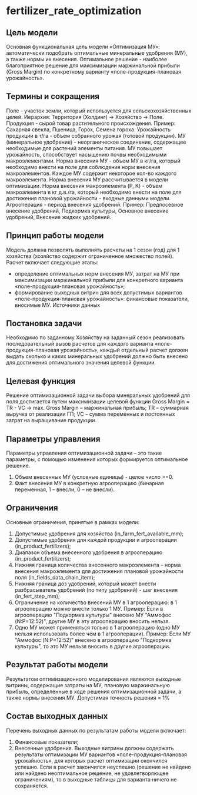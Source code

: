 # fertilizer_rate_optimization
## Цель модели
Основная функциональная цель модели «Оптимизация МУ»: автоматически подобрать оптимальные минеральные удобрения (МУ), а также нормы их внесения. Оптимальное решение - наиболее благоприятное решение для максимизации маржинальной прибыли (Gross Margin) по конкретному варианту «поле-продукция-плановая урожайность».
## Термины и сокращения
Поле - участок земли, который используется для сельскохозяйственных целей. Иерархия: Территория (Холдинг) -> Хозяйство -> Поле.
Продукция - сырой товар растительного происхождения. Пример: Сахарная свекла, Пшеница, Горох, Семена гороха.
Урожайность продукции в т/га - объем собранного урожая (готовой продукции).
МУ (минеральное удобрение) - неорганическое соединение, содержащее необходимые для растений элементы питания. МУ повышает урожайность, способствует насыщению почвы необходимыми макроэлементами.
Норма внесения МУ - объем МУ в кг/га, который необходимо внести на поле для соблюдения норм внесения макроэлементов. Каждое МУ содержит некоторое кол-во каждого макроэлемента. Норма внесения МУ рассчитывается в модели оптимизации. 
Норма внесения макроэлемента (P, K) - объем макроэлемента в кг д.в./га, который необходимо внести на поле для достижения плановой урожайности - входные данными модели.
Агрооперация - период внесения удобрений. Пример: Предпосевное внесение удобрений, Подкормка культуры, Основное внесение удобрений, Внесение жидких удобрений.
## Принцип работы модели
Модель должна позволять выполнять расчеты на 1 сезон (год) для 1 хозяйства (хозяйство содержит ограниченное множество полей).
Расчет включает следующие этапы:
*	определение оптимальных норм внесения МУ, затрат на МУ при максимизации маржинальной прибыли для конкретного варианта «поле-продукция-плановая урожайность»;
*	формирование выходных витрин для всех допустимых вариантов «поле-продукция-плановая урожайность»: финансовые показатели, вносимые МУ.
Источники данных
## Постановка задачи 
Необходимо по заданному Хозяйству на заданный сезон реализовать последовательный вызов расчетов для каждого варианта «поле-продукция-плановая урожайность», каждый отдельный расчет должен выдать сколько и каких минеральных удобрений должно быть внесено для достижения оптимального значения целевой функции.
## Целевая функция
Решение оптимизационной задачи выбора минеральных удобрений для поля достигается путем максимизации целевой функции Gross Margin = TR - VC → max.
Gross Margin – маржинальная прибыль;
TR – суммарная выручка от реализации ГП;
VC – сумма переменных и постоянных затрат на выращивание продукции.
## Параметры управления
Параметры управления оптимизационной задачи – это такие параметры, с помощью изменения которых формируется оптимальное решение.
1.	Объем внесенных МУ (условные единицы) - целое число >=0.
2.	Факт внесения МУ в конкретную агрооперацию (бинарная переменная, 1 – внесли, 0 – не внесли).
##	Ограничения
Основные ограничения, принятые в рамках модели:
1.	Допустимые удобрения для хозяйства (in_farm_fert_available_mm);
2.	Допустимые удобрения для каждой продукции и агрооперации (in_product_fertilizers);
3.	Диапазон объема внесенного удобрения в агрооперацию (in_product_fertilizers);
4.	Нижняя граница количества внесенного макроэлемента – норма внесения макроэлемента для достижения плановой урожайности поля (in_fields_data_chain_item);
5.	Нижняя граница доз удобрений, который может внести разбрасыватель удобрений (по типу удобрений) - шаг внесения (in_fert_step_mm);
6.	Ограничение на количество внесений МУ в 1 агрооперацию: в 1 агрооперацию можно внести только 1 МУ. Пример: Если в агрооперацию "Подкормка культуры" внесено МУ "Аммофос (N:P=12:52)", другие МУ в эту агрооперацию вносить нельзя.
7.	Одно МУ может применяться только в 1 агрооперацию (одно МУ нельзя использовать более чем в 1 агрооперации). Пример: Если МУ "Аммофос (N:P=12:52)" внесено в агрооперацию "Подкормка культуры", то это МУ нельзя вносить в другие агрооперации.
## Результат работы модели
Результатом оптимизационного моделирования являются выходные витрины, содержащие затраты на МУ, плановую маржинальную прибыль, определенные в ходе решения оптимизационной задачи, а также нормы внесения МУ.
Допустимая точность решения = 1%
## Состав выходных данных
Перечень выходных данных по результатам работы модели включает:
1.	Финансовые показатели;
2.	Внесенные удобрения.
Выходные витрины должны содержать результаты оптимизации МУ вариантов «поле-продукция-плановая урожайность», для которых расчет оптимизации окончился успешно.
Если в расчет закончился неуспешно (решение не найдено или найдено неоптимальное решение, не удовлетворяющее ограничениям), то в выходные таблицы для варианта ничего не сохраняется.
